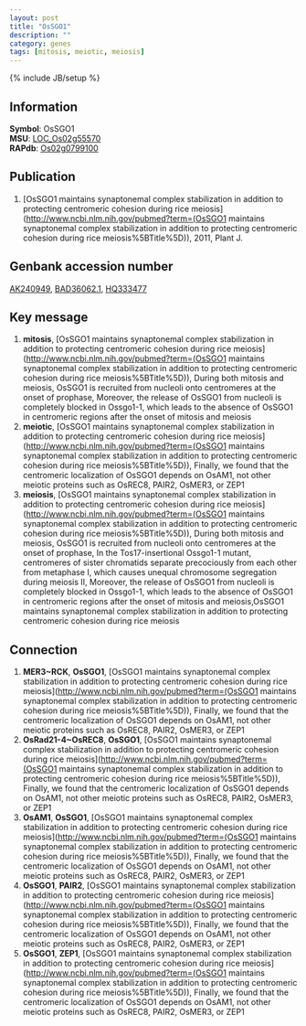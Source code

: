```yaml
---
layout: post
title: "OsSGO1"
description: ""
category: genes
tags: [mitosis, meiotic, meiosis]
---
```

{% include JB/setup %}

## Information
__Symbol__: OsSGO1  
__MSU__: [LOC_Os02g55570](http://rice.plantbiology.msu.edu/cgi-bin/ORF_infopage.cgi?orf=LOC_Os02g55570)  
__RAPdb__: [Os02g0799100](http://rapdb.dna.affrc.go.jp/viewer/gbrowse_details/irgsp1?name=Os02g0799100)  

## Publication
1. [OsSGO1 maintains synaptonemal complex stabilization in addition to protecting centromeric cohesion during rice meiosis](http://www.ncbi.nlm.nih.gov/pubmed?term=(OsSGO1 maintains synaptonemal complex stabilization in addition to protecting centromeric cohesion during rice meiosis%5BTitle%5D)), 2011, Plant J.

## Genbank accession number
[AK240949](http://www.ncbi.nlm.nih.gov/nuccore/AK240949), [BAD36062.1](http://www.ncbi.nlm.nih.gov/nuccore/BAD36062.1), [HQ333477](http://www.ncbi.nlm.nih.gov/nuccore/HQ333477)

## Key message
1. __mitosis__, [OsSGO1 maintains synaptonemal complex stabilization in addition to protecting centromeric cohesion during rice meiosis](http://www.ncbi.nlm.nih.gov/pubmed?term=(OsSGO1 maintains synaptonemal complex stabilization in addition to protecting centromeric cohesion during rice meiosis%5BTitle%5D)),  During both mitosis and meiosis, OsSGO1 is recruited from nucleoli onto centromeres at the onset of prophase, Moreover, the release of OsSGO1 from nucleoli is completely blocked in Ossgo1-1, which leads to the absence of OsSGO1 in centromeric regions after the onset of mitosis and meiosis
2. __meiotic__, [OsSGO1 maintains synaptonemal complex stabilization in addition to protecting centromeric cohesion during rice meiosis](http://www.ncbi.nlm.nih.gov/pubmed?term=(OsSGO1 maintains synaptonemal complex stabilization in addition to protecting centromeric cohesion during rice meiosis%5BTitle%5D)),  Finally, we found that the centromeric localization of OsSGO1 depends on OsAM1, not other meiotic proteins such as OsREC8, PAIR2, OsMER3, or ZEP1
3. __meiosis__, [OsSGO1 maintains synaptonemal complex stabilization in addition to protecting centromeric cohesion during rice meiosis](http://www.ncbi.nlm.nih.gov/pubmed?term=(OsSGO1 maintains synaptonemal complex stabilization in addition to protecting centromeric cohesion during rice meiosis%5BTitle%5D)),  During both mitosis and meiosis, OsSGO1 is recruited from nucleoli onto centromeres at the onset of prophase, In the Tos17-insertional Ossgo1-1 mutant, centromeres of sister chromatids separate precociously from each other from metaphase I, which causes unequal chromosome segregation during meiosis II, Moreover, the release of OsSGO1 from nucleoli is completely blocked in Ossgo1-1, which leads to the absence of OsSGO1 in centromeric regions after the onset of mitosis and meiosis,OsSGO1 maintains synaptonemal complex stabilization in addition to protecting centromeric cohesion during rice meiosis

## Connection
1. __MER3~RCK__, __OsSGO1__, [OsSGO1 maintains synaptonemal complex stabilization in addition to protecting centromeric cohesion during rice meiosis](http://www.ncbi.nlm.nih.gov/pubmed?term=(OsSGO1 maintains synaptonemal complex stabilization in addition to protecting centromeric cohesion during rice meiosis%5BTitle%5D)),  Finally, we found that the centromeric localization of OsSGO1 depends on OsAM1, not other meiotic proteins such as OsREC8, PAIR2, OsMER3, or ZEP1
2. __OsRad21-4~OsREC8__, __OsSGO1__, [OsSGO1 maintains synaptonemal complex stabilization in addition to protecting centromeric cohesion during rice meiosis](http://www.ncbi.nlm.nih.gov/pubmed?term=(OsSGO1 maintains synaptonemal complex stabilization in addition to protecting centromeric cohesion during rice meiosis%5BTitle%5D)),  Finally, we found that the centromeric localization of OsSGO1 depends on OsAM1, not other meiotic proteins such as OsREC8, PAIR2, OsMER3, or ZEP1
3. __OsAM1__, __OsSGO1__, [OsSGO1 maintains synaptonemal complex stabilization in addition to protecting centromeric cohesion during rice meiosis](http://www.ncbi.nlm.nih.gov/pubmed?term=(OsSGO1 maintains synaptonemal complex stabilization in addition to protecting centromeric cohesion during rice meiosis%5BTitle%5D)),  Finally, we found that the centromeric localization of OsSGO1 depends on OsAM1, not other meiotic proteins such as OsREC8, PAIR2, OsMER3, or ZEP1
4. __OsSGO1__, __PAIR2__, [OsSGO1 maintains synaptonemal complex stabilization in addition to protecting centromeric cohesion during rice meiosis](http://www.ncbi.nlm.nih.gov/pubmed?term=(OsSGO1 maintains synaptonemal complex stabilization in addition to protecting centromeric cohesion during rice meiosis%5BTitle%5D)),  Finally, we found that the centromeric localization of OsSGO1 depends on OsAM1, not other meiotic proteins such as OsREC8, PAIR2, OsMER3, or ZEP1
5. __OsSGO1__, __ZEP1__, [OsSGO1 maintains synaptonemal complex stabilization in addition to protecting centromeric cohesion during rice meiosis](http://www.ncbi.nlm.nih.gov/pubmed?term=(OsSGO1 maintains synaptonemal complex stabilization in addition to protecting centromeric cohesion during rice meiosis%5BTitle%5D)),  Finally, we found that the centromeric localization of OsSGO1 depends on OsAM1, not other meiotic proteins such as OsREC8, PAIR2, OsMER3, or ZEP1


